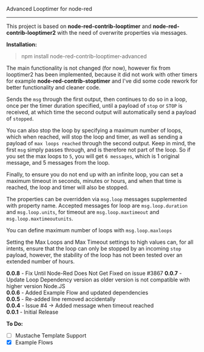 
  

Advanced Looptimer for node-red

  

----------------------------

  

This project is based on **node-red-contrib-looptimer** and **node-red-contrib-looptimer2** with the need of overwrite properties via messages.

**Installation:**
> npm install node-red-contrib-looptimer-advanced

The main functionality is not changed (for now), however fix from looptimer2 has been implemented, because it did not work with other timers for example **node-red-contrib-stoptimer** and I've did some code rework for better functionality and cleaner code.

  

  

Sends the `msg` through the first output, then continues to do so in a loop, once per the timer duration specified, until a payload of `stop` or `STOP` is received, at which time the second output will automatically send a payload of `stopped`.

  

  

You can also stop the loop by specifying a maximum number of loops, which when reached, will stop the loop and timer, as well as sending a payload of `max loops reached` through the second output. Keep in mind, the first `msg` simply passes through, and is therefore not part of the loop. So if you set the max loops to `5`, you will get `6 messages`, which is 1 original message, and 5 messages from the loop.

  

  

Finally, to ensure you do not end up with an infinite loop, you can set a maximum timeout in seconds, minutes or hours, and when that time is reached, the loop and timer will also be stopped.

  

  

The properties can be overridden via `msg.loop` messages supplemented with property name. Accepted messages for loop are `msg.loop.duration` and `msg.loop.units`, for timeout are `msg.loop.maxtimeout` and `msg.loop.maxtimeoutunits`.

  

You can define maximum number of loops with `msg.loop.maxloops`

  

  

Setting the Max Loops and Max Timeout settings to high values can, for all intents, ensure that the loop can only be stopped by an incoming `stop` payload, however, the stability of the loop has not been tested over an extended number of hours.
  

**0.0.8** - Fix Until Node-Red Does Not Get Fixed on issue #3867
**0.0.7** - Update Loop Dependency version as older version is not compatible with higher version Node.JS  
**0.0.6** - Added Example Flow and updated dependencies  
**0.0.5** - Re-added line removed accidentally  
**0.0.4** - Issue #4 -> Added message when timeout reached  
**0.0.1** - Initial Release


  

  

**To Do:**
  
- [ ] Mustache Template Support  
- [x] Example Flows
